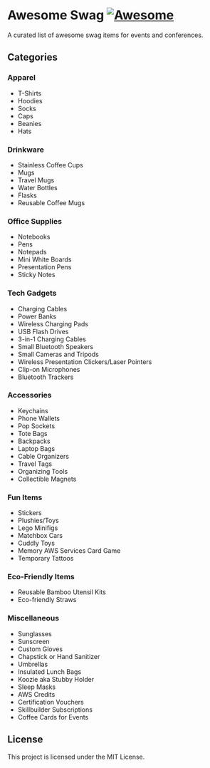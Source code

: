 # Awesome Swag [![Awesome](https://awesome.re/badge.svg)](https://awesome.re)

A curated list of awesome swag items for events and conferences.

## Categories

### Apparel
- T-Shirts
- Hoodies
- Socks
- Caps
- Beanies
- Hats

### Drinkware
- Stainless Coffee Cups
- Mugs
- Travel Mugs
- Water Bottles
- Flasks
- Reusable Coffee Mugs

### Office Supplies
- Notebooks
- Pens
- Notepads
- Mini White Boards
- Presentation Pens
- Sticky Notes

### Tech Gadgets
- Charging Cables
- Power Banks
- Wireless Charging Pads
- USB Flash Drives
- 3-in-1 Charging Cables
- Small Bluetooth Speakers
- Small Cameras and Tripods
- Wireless Presentation Clickers/Laser Pointers
- Clip-on Microphones
- Bluetooth Trackers

### Accessories
- Keychains
- Phone Wallets
- Pop Sockets
- Tote Bags
- Backpacks
- Laptop Bags
- Cable Organizers
- Travel Tags
- Organizing Tools
- Collectible Magnets

### Fun Items
- Stickers
- Plushies/Toys
- Lego Minifigs
- Matchbox Cars
- Cuddly Toys
- Memory AWS Services Card Game
- Temporary Tattoos

### Eco-Friendly Items
- Reusable Bamboo Utensil Kits
- Eco-friendly Straws

### Miscellaneous
- Sunglasses
- Sunscreen
- Custom Gloves
- Chapstick or Hand Sanitizer
- Umbrellas
- Insulated Lunch Bags
- Koozie aka Stubby Holder
- Sleep Masks
- AWS Credits
- Certification Vouchers
- Skillbuilder Subscriptions
- Coffee Cards for Events

## License

This project is licensed under the MIT License.
